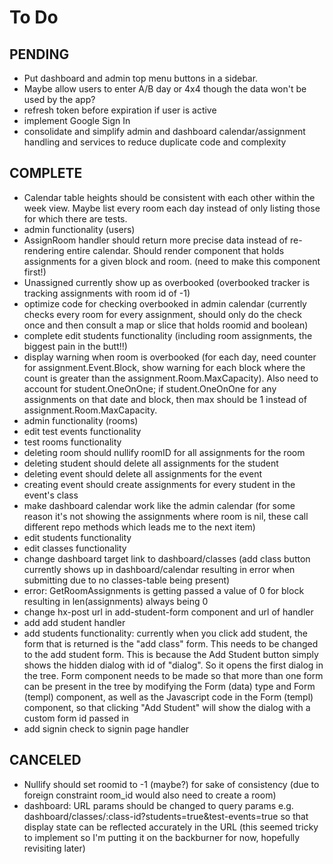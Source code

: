 # To Do

## PENDING

- Put dashboard and admin top menu buttons in a sidebar.
- Maybe allow users to enter A/B day or 4x4 though the data won't be used by the app?
- refresh token before expiration if user is active
- implement Google Sign In
- consolidate and simplify admin and dashboard calendar/assignment handling and services to reduce duplicate code and complexity

## COMPLETE

- Calendar table heights should be consistent with each other within the week view. Maybe list every room each day instead of only listing those for which there are tests.
- admin functionality (users)
- AssignRoom handler should return more precise data instead of re-rendering entire calendar. Should render component that holds assignments for a given block and room. (need to make this component first!)
- Unassigned currently show up as overbooked (overbooked tracker is tracking assignments with room id of -1)
- optimize code for checking overbooked in admin calendar (currently checks every room for every assignment, should only do the check once and then consult a map or slice that holds roomid and boolean)
- complete edit students functionality (including room assignments, the biggest pain in the butt!!)
- display warning when room is overbooked (for each day, need counter for assignment.Event.Block, show warning for each block where the count is greater than the assignment.Room.MaxCapacity). Also need to account for student.OneOnOne; if student.OneOnOne for any assignments on that date and block, then max should be 1 instead of assignment.Room.MaxCapacity.
- admin functionality (rooms)
- edit test events functionality
- test rooms functionality
- deleting room should nullify roomID for all assignments for the room
- deleting student should delete all assignments for the student
- deleting event should delete all assignments for the event
- creating event should create assignments for every student in the event's class
- make dashboard calendar work like the admin calendar (for some reason it's not showing the assignments where room is nil, these call different repo methods which leads me to the next item)
- edit students functionality
- edit classes functionality
- change dashboard target link to dashboard/classes (add class button currently shows up in dashboard/calendar resulting in error when submitting due to no classes-table being present)
- error: GetRoomAssignments is getting passed a value of 0 for block resulting in len(assignments) always being 0
- change hx-post url in add-student-form component and url of handler
- add add student handler
- add students functionality: currently when you click add student, the form that is returned is the "add class" form. This needs to be changed to the add student form. This is because the Add Student button simply shows the hidden dialog with id of "dialog". So it opens the first dialog in the tree. Form component needs to be made so that more than one form can be present in the tree by modifying the Form (data) type and Form (templ) component, as well as the Javascript code in the Form (templ) component, so that clicking "Add Student" will show the dialog with a custom form id passed in  
- add signin check to signin page handler

## CANCELED

- Nullify should set roomid to -1 (maybe?) for sake of consistency (due to foreign constraint room_id would also need to create a room)
- dashboard: URL params should be changed to query params e.g. dashboard/classes/:class-id?students=true&test-events=true so that display state can be reflected accurately in the URL (this seemed tricky to implement so I'm putting it on the backburner for now, hopefully revisiting later)

